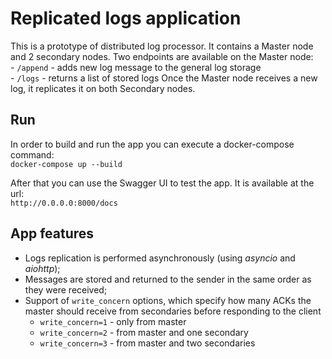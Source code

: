 # Replicated logs application

This is a prototype of distributed log processor. It contains a Master node and 2 secondary nodes. 
Two endpoints are available on the Master node: \
    - `/append` - adds new log message to the general log storage \
    - `/logs` - returns a list of stored logs
Once the Master node receives a new log, it replicates it on both Secondary nodes.

## Run
In order to build and run the app you can execute a docker-compose command: \
`docker-compose up --build`

After that you can use the Swagger UI to test the app. It is available at the url: \
`http://0.0.0.0:8000/docs`

## App features
* Logs replication is performed asynchronously (using *asyncio* and *aiohttp*);
* Messages are stored and returned to the sender in the same order as they were received;
* Support of `write_concern` options, which specify how many ACKs the master should receive from secondaries before responding to the client
  * `write_concern=1` - only from master
  * `write_concern=2` - from master and one secondary
  * `write_concern=3` - from master and two secondaries 
